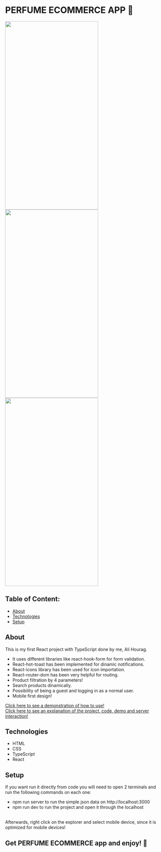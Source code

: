 # PERFUME ECOMMERCE APP 📱

<img src="https://github.com/ali-hourag/perfume_ecommerce/assets/131694498/3882fede-6496-4767-ac78-299d08e81ac4" width="300" height="606"/>
<img src="https://github.com/ali-hourag/perfume_ecommerce/assets/131694498/eb2f089d-9e19-4fd9-b61b-bd1ab8ec31a2" width="300" height="606"/>
<img src="https://github.com/ali-hourag/perfume_ecommerce/assets/131694498/2771e403-a2d0-4a5a-8fbb-8e40befa32a2" width="300" height="606"/>


## Table of Content:

- [About](#about)
- [Technologies](#technologies)
- [Setup](#setup)

## About

This is my first React project with TypeScript done by me, Ali Hourag. 
<br/>
* It uses different libraries like react-hook-form for form validation.
* React-hot-toast has been implemented for dinamic notifications.
* React-icons library has been used for icon importation.
* React-router-dom has been very helpful for routing.
* Product filtration by 4 parameters!
* Search products dinamically.
* Possibility of being a guest and logging in as a normal user.
* Mobile first design!

<a href="https://drive.google.com/file/d/1AnH9Yi05AtIMtzybyvUTp7SuZHiQ7BGL/view?usp=sharing">Click here to see a demonstration of how to use!</a><br />
<a href="https://drive.google.com/file/d/18yLFURkBJC05grv-hi_cv67PC1FBwtcO/view?usp=sharing">Click here to see an explanation of the project, code, demo and server interaction!</a>

## Technologies
- HTML
- CSS
- TypeScript
- React


## Setup
If you want run it directly from code you will need to open 2 terminals and run the following commands on each one:
- npm run server to run the simple json data on http://localhost:3000
- npm run dev to run the project and open it through the localhost
<br/>
Afterwards, right click on the explorer and select mobile device, since it is optimized for mobile devices!

## Get PERFUME ECOMMERCE app and enjoy! 📱
